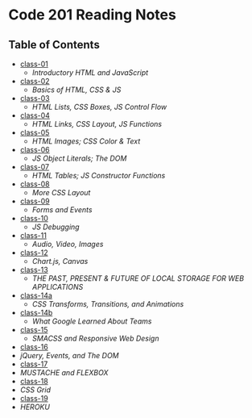 # Code 201 Reading Notes

## Table of Contents

- [class-01](https://aalbarqi.github.io/reading-notes/class-01)
   - *Introductory HTML and JavaScript*
- [class-02](https://aalbarqi.github.io/reading-notes/class-02)
   - *Basics of HTML, CSS & JS*
- [class-03](https://aalbarqi.github.io/reading-notes/class-03)
   - *HTML Lists, CSS Boxes, JS Control Flow*
- [class-04](https://aalbarqi.github.io/reading-notes/class-04)
   - *HTML Links, CSS Layout, JS Functions*
- [class-05](https://aalbarqi.github.io/reading-notes/class-05)
   - *HTML Images; CSS Color & Text*
- [class-06](https://aalbarqi.github.io/reading-notes/class-06)
   - *JS Object Literals; The DOM*
- [class-07](https://aalbarqi.github.io/reading-notes/class-07)
   - *HTML Tables; JS Constructor Functions*
- [class-08](https://aalbarqi.github.io/reading-notes/class-08)
   - *More CSS Layout*
- [class-09](https://aalbarqi.github.io/reading-notes/class-09)
   - *Forms and Events*
- [class-10](https://aalbarqi.github.io/reading-notes/class-10)
   - *JS Debugging*
- [class-11](https://aalbarqi.github.io/reading-notes/class-11)
     - *Audio, Video, Images*
- [class-12](https://aalbarqi.github.io/reading-notes/class-12)
     - *Chart.js, Canvas*
- [class-13](https://aalbarqi.github.io/reading-notes/class-13)
     - *THE PAST, PRESENT & FUTURE OF LOCAL STORAGE FOR WEB APPLICATIONS*
- [class-14a](https://aalbarqi.github.io/reading-notes/class-14)
     - *CSS Transforms, Transitions, and Animations*
- [class-14b](https://aalbarqi.github.io/reading-notes/class-14b)
     - *What Google Learned About Teams*
- [class-15](https://aalbarqi.github.io/reading-notes/class-15)
     - *SMACSS and Responsive Web Design*
- [class-16](https://aalbarqi.github.io/reading-notes/class-16)
- *jQuery, Events, and The DOM*
- [class-17](https://aalbarqi.github.io/reading-notes/class-17)
- *MUSTACHE and FLEXBOX*
- [class-18](https://aalbarqi.github.io/reading-notes/class-18)
- *CSS Grid*
- [class-19](https://aalbarqi.github.io/reading-notes/class-19)
- *HEROKU*

